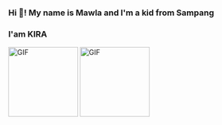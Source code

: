 ### Hi 👋! My name is Mawla and I'm a kid from Sampang
### I'am KIRA

<div align="left">
  <img height="140" src="https://i.giphy.com/EcnAlQcGnZq9y.webp" alt="GIF"/>
  <img height="140" src="https://i.imgur.com/Xe9YBPF.gif" alt="GIF"/>
</div>
